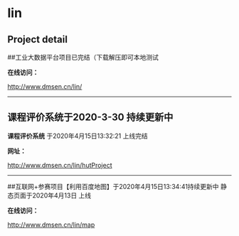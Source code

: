 # lin

## Project detail


##工业大数据平台项目已完结（下载解压即可本地测试

**在线访问：** 

http://www.dmsen.cn/lin/ 


----------



## 课程评价系统于2020-3-30 持续更新中
**课程评价系统** 于2020年4月15日13:32:21 上线完结

**网址：**

http://www.dmsen.cn/lin/hutProject



----------


##互联网+参赛项目【利用百度地图】于2020年4月15日13:34:41持续更新中
静态页面于2020年4月13日 上线

**在线访问：**

http://www.dmsen.cn/lin/map


